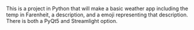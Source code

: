 This is a project in Python that will make a basic weather app including the temp in Farenheit, a description, and a emoji representing that description. There is both a PyQt5 and Streamlight option.
